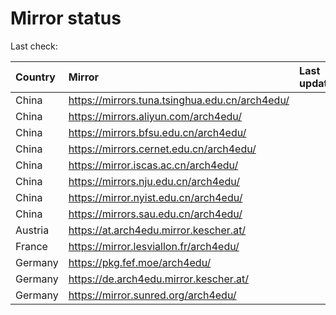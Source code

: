 <script src="./time.js"></script>
# Mirror status
Last check: <script type="text/javascript">localize(1702398185.3565598);</script>

|Country|Mirror|Last update|
|:------|:-----|:----------|
|China|https://mirrors.tuna.tsinghua.edu.cn/arch4edu/|<script type="text/javascript">localize(1702362809);</script>|
|China|https://mirrors.aliyun.com/arch4edu/|<script type="text/javascript">localize(1702362809);</script>|
|China|https://mirrors.bfsu.edu.cn/arch4edu/|<script type="text/javascript">localize(1702362809);</script>|
|China|https://mirrors.cernet.edu.cn/arch4edu/|<script type="text/javascript">localize(1702362809);</script>|
|China|https://mirror.iscas.ac.cn/arch4edu/|<script type="text/javascript">localize(1702362809);</script>|
|China|https://mirrors.nju.edu.cn/arch4edu/|<script type="text/javascript">localize(1702319565);</script>|
|China|https://mirror.nyist.edu.cn/arch4edu/|<script type="text/javascript">localize(1702362809);</script>|
|China|https://mirrors.sau.edu.cn/arch4edu/|<script type="text/javascript">localize(1702362809);</script>|
|Austria|https://at.arch4edu.mirror.kescher.at/|<script type="text/javascript">localize(1702362809);</script>|
|France|https://mirror.lesviallon.fr/arch4edu/|<script type="text/javascript">localize(1702362809);</script>|
|Germany|https://pkg.fef.moe/arch4edu/|<script type="text/javascript">localize(1702362809);</script>|
|Germany|https://de.arch4edu.mirror.kescher.at/|<script type="text/javascript">localize(1702362809);</script>|
|Germany|https://mirror.sunred.org/arch4edu/|<script type="text/javascript">localize(1702362809);</script>|

<script src="./tablefilter/tablefilter.js"></script>
<script src="./table.js"></script>
